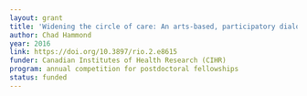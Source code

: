 ```yaml
---
layout: grant
title: 'Widening the circle of care: An arts-based, participatory dialogue with stakeholders on cancer care for First Nations, Inuit, and Métis peoples in Ontario, Canada'
author: Chad Hammond
year: 2016
link: https://doi.org/10.3897/rio.2.e8615
funder: Canadian Institutes of Health Research (CIHR)
program: annual competition for postdoctoral fellowships
status: funded
---
```

